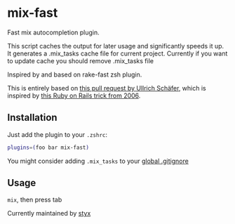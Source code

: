 # mix-fast

Fast mix autocompletion plugin.

This script caches the output for later usage and significantly speeds it up.
It generates a .mix_tasks cache file for current project. Currently if you want
to update cache you should remove .mix_tasks file

Inspired by and based on rake-fast zsh plugin.

This is entirely based on [this pull request by Ullrich Schäfer](https://ghproxy.com/https://github.com/robb/.dotfiles/pull/10/), which is inspired by [this Ruby on Rails trick from 2006](https://weblog.rubyonrails.org/2006/3/9/fast-rake-task-completion-for-zsh/).


## Installation

Just add the plugin to your `.zshrc`:

```bash
plugins=(foo bar mix-fast)
```

You might consider adding `.mix_tasks` to your [global .gitignore](https://help.github.com/articles/ignoring-files#global-gitignore)

## Usage

`mix`, then press tab

Currently maintained by [styx](https://ghproxy.com/https://github.com/styx/)
